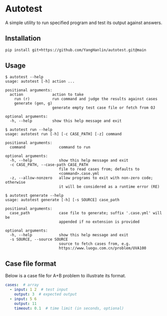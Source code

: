 # Autotest

A simple utility to run specified program and test its output against answers.

## Installation

```bash
pip install git+https://github.com/YangHanlin/autotest.git@main
```

## Usage

<!-- usage-replacement-start -->

```
$ autotest --help
usage: autotest [-h] action ...

positional arguments:
  action             action to take
    run (r)          run command and judge the results against cases
    generate (gen, g)
                     generate empty test case file or fetch from OJ

optional arguments:
  -h, --help         show this help message and exit

$ autotest run --help
usage: autotest run [-h] [-c CASE_PATH] [-z] command

positional arguments:
  command               command to run

optional arguments:
  -h, --help            show this help message and exit
  -c CASE_PATH, --case-path CASE_PATH
                        file to read cases from; defaults to
                        <command>.case.yml
  -z, --allow-nonzero   allow programs to exit with non-zero code; otherwise
                        it will be considered as a runtime error (RE)

$ autotest generate --help
usage: autotest generate [-h] [-s SOURCE] case_path

positional arguments:
  case_path             case file to generate; suffix '.case.yml' will be
                        appended if no extension is provided

optional arguments:
  -h, --help            show this help message and exit
  -s SOURCE, --source SOURCE
                        source to fetch cases from, e.g.
                        https://www.luogu.com.cn/problem/UVA100
```

<!-- usage-replacement-end -->

## Case file format

Below is a case file for A+B problem to illustrate its format.

```yaml
cases:  # array
  - input: 1 2  # test input 
    output: 3  # expected output
  - input: 5 6
    output: 11
    timeout: 0.1  # time limit (in seconds, optional)
```
